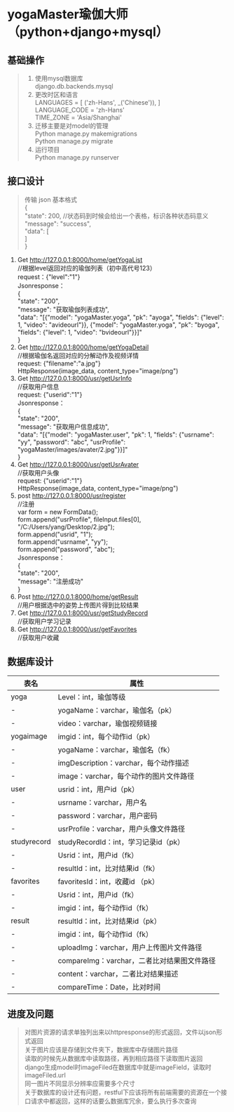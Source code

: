 # yogaMaster瑜伽大师（python+django+mysql）

## 基础操作

>1. 使用mysql数据库  
django.db.backends.mysql
>2. 更改时区和语言  
LANGUAGES = [
    ('zh-Hans', _('Chinese')),
]  
LANGUAGE_CODE = 'zh-Hans'  
TIME_ZONE = 'Asia/Shanghai'  
>3. 迁移主要是对model的管理  
Python manage.py makemigrations  
Python manage.py migrate  
>4. 运行项目  
Python manage.py  runserver

## 接口设计

>传输 json 基本格式  
{   
"state": 200, //状态码到时候会给出一个表格，标识各种状态码意义  
"message": "success",   
"data": [  
]   
}


1. Get    http://127.0.0.1:8000/home/getYogaList                
//根据level返回对应的瑜伽列表（初中高代号123）  
request：{"level":"1"}  
Jsonresponse：  
{  
    "state": "200",  
    "message": "获取瑜伽列表成功",  
    "data": "[{\"model\": \"yogaMaster.yoga\", \"pk\": \"ayoga\", \"fields\": {\"level\": 1, \"video\": \"avideourl\"}}, {\"model\": \"yogaMaster.yoga\", \"pk\": \"byoga\", \"fields\": {\"level\": 1, \"video\": \"bvideourl\"}}]"  
}  
2. Get     http://127.0.0.1:8000/home/getYogaDetail          
//根据瑜伽名返回对应的分解动作及视频详情  
request: {"filename":"a.jpg"}  
HttpResponse(image_data, content_type="image/png")  
3. Get    http://127.0.0.1:8000/usr/getUsrInfo  
//获取用户信息  
request: {"userid":"1"}  
Jsonresponse：  
{  
    "state": "200",  
    "message": "获取用户信息成功",  
    "data": "[{\"model\": \"yogaMaster.user\", \"pk\": 1, \"fields\": {\"usrname\": \"yy\", \"password\": \"abc\", \"usrProfile\": \"yogaMaster/images/avater/2.jpg\"}}]"  
}
4. Get    http://127.0.0.1:8000/usr/getUsrAvater  
//获取用户头像  
request: {"userid":"1"}  
HttpResponse(image_data, content_type="image/png")  
5. post    http://127.0.0.1:8000/usr/register  
//注册  
var form = new FormData();  
form.append("usrProfile", fileInput.files[0], "/C:/Users/yang/Desktop/2.jpg");  
form.append("usrid", "1");  
form.append("usrname", "yy");  
form.append("password", "abc");  
Jsonresponse：  
{  
    "state": "200",  
    "message": "注册成功"  
}
6. Post    http://127.0.0.1:8000/home/getResult  
//用户根据选中的姿势上传图片得到比较结果
7. Get    http://127.0.0.1:8000/usr/getStudyRecord  
//获取用户学习记录  
8. Get    http://127.0.0.1:8000/usr/getFavorites  
//获取用户收藏

## 数据库设计

表名|属性
-|-
yoga|Level：int，瑜伽等级
-|yogaName：varchar，瑜伽名（pk）
-|video：varchar，瑜伽视频链接
yogaimage|imgid：int，每个动作id（pk）
-|yogaName：varchar，瑜伽名（fk）
-|imgDescription：varchar，每个动作描述
-|image：varchar，每个动作的图片文件路径
user|usrid：int，用户id（pk）
-|usrname：varchar，用户名
-|password：varchar，用户密码
-|usrProfile：varchar，用户头像文件路径
studyrecord|studyRecordId：int，学习记录id（pk）
-|Usrid：int，用户id（fk）
-|resultId：int，比对结果id（fk）
favorites|favoritesId：int，收藏id （pk）
-|Usrid：int，用户id（fk）
-|imgid：int，每个动作id（fk）
result|resultId：int，比对结果id（pk）
-|imgid：int，每个动作id（fk）
-|uploadImg：varchar，用户上传图片文件路径
-|compareImg：varchar，二者比对结果图文件路径
-|content：varchar，二者比对结果描述
-|compareTime：Date，比对时间


## 进度及问题

>对图片资源的请求单独列出来以httpresponse的形式返回，文件以json形式返回  
关于图片应该是存储到文件夹下，数据库中存储图片路径  
读取的时候先从数据库中读取路径，再到相应路径下读取图片返回  
django生成model时imageFiled在数据库中就是imageField，读取时imageFiled.url  
同一图片不同显示分辨率应需要多个尺寸  
关于数据库的设计还有问题，restful下应该将所有前端需要的资源在一个接口请求中都返回，这样的话要么数据库冗余，要么执行多次查询
